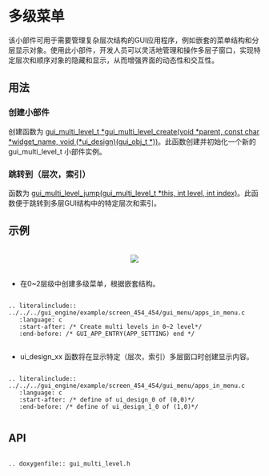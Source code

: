 # 多级菜单

该小部件可用于需要管理复杂层次结构的GUI应用程序，例如嵌套的菜单结构和分层显示对象。使用此小部件，开发人员可以灵活地管理和操作多层子窗口，实现特定层次和顺序对象的隐藏和显示，从而增强界面的动态性和交互性。

## 用法

### 创建小部件
创建函数为 [gui_multi_level_t *gui_multi_level_create(void *parent, const char *widget_name, void (*ui_design)(gui_obj_t *))](#gui_multi_level_create)。此函数创建并初始化一个新的 gui_multi_level_t 小部件实例。

### 跳转到（层次，索引）
函数为 [gui_multi_level_jump(gui_multi_level_t  *this, int level, int index)](#gui_multi_level_jump)。此函数便于跳转到多层GUI结构中的特定层次和索引。

## 示例
<br>
<div style="text-align: center"><img src="https://docs.realmcu.com/HoneyGUI/image/widgets/multi_level.gif"  /></div>
<br>

- 在0~2层级中创建多级菜单，根据嵌套结构。
```eval_rst

.. literalinclude:: ../../../gui_engine/example/screen_454_454/gui_menu/apps_in_menu.c
   :language: c
   :start-after: /* Create multi levels in 0~2 level*/
   :end-before: /* GUI_APP_ENTRY(APP_SETTING) end */


```
- ui_design_xx 函数将在显示特定（层次，索引）多层窗口时创建显示内容。
```eval_rst

.. literalinclude:: ../../../gui_engine/example/screen_454_454/gui_menu/apps_in_menu.c
   :language: c
   :start-after: /* define of ui_design_0 of (0,0)*/
   :end-before: /* define of ui_design_1_0 of (1,0)*/


```
<span id = "gui_multi_level_create">

## API

</span>

```eval_rst

.. doxygenfile:: gui_multi_level.h

```
